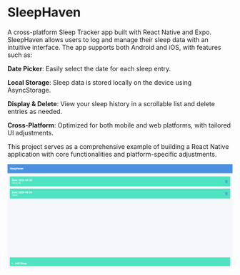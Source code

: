 # SleepHaven
A cross-platform Sleep Tracker app built with React Native and Expo. SleepHaven allows users to log and manage their sleep data with an intuitive interface. The app supports both Android and iOS, with features such as:

<b>Date Picker</b>: Easily select the date for each sleep entry.

<b>Local Storage</b>: Sleep data is stored locally on the device using AsyncStorage.

<b>Display & Delete</b>: View your sleep history in a scrollable list and delete entries as needed.

<b>Cross-Platform</b>: Optimized for both mobile and web platforms, with tailored UI adjustments.

This project serves as a comprehensive example of building a React Native application with core functionalities and platform-specific adjustments.

![alt text](screenshots/sleephaven_screenshot.png)
